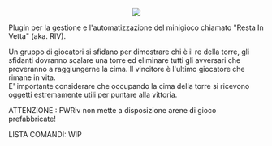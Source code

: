 <p align="center">
  <img src="https://i.ibb.co/bXHNGdZ/Senza-titolo-1-1x.png">
</p>

Plugin per la gestione e l'automatizzazione del minigioco chiamato "Resta In Vetta" (aka. RIV).

Un gruppo di giocatori si sfidano per dimostrare chi è il re della torre, gli sfidanti dovranno scalare una torre ed eliminare tutti gli avversari che proveranno a raggiungerne la cima. Il vincitore è l'ultimo giocatore che rimane in vita.    
E' importante considerare che occupando la cima della torre si ricevono oggetti estremamente utili per puntare alla vittoria.

ATTENZIONE : FWRiv non mette a disposizione arene di gioco prefabbricate!

LISTA COMANDI: WIP



